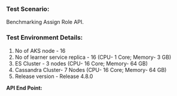 ### Test Scenario:

Benchmarking Assign Role API.

### Test Environment Details:
1. No of AKS node - 16
2. No of learner service replica - 16 (CPU- 1 Core; Memory- 3 GB)
4. ES Cluster - 3 nodes (CPU- 16 Core; Memory- 64 GB)
5. Cassandra Cluster- 7 Nodes (CPU- 16 Core; Memory- 64 GB)
6. Release version - Release 4.8.0

**API End Point:** 
